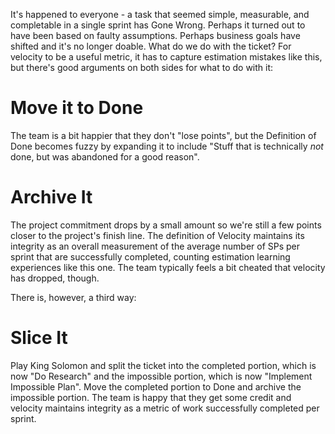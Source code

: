 It's happened to everyone - a task that seemed simple, measurable, and completable in a single sprint has Gone Wrong. Perhaps it turned out to have been based on faulty assumptions. Perhaps business goals have shifted and it's no longer doable. What do we do with the ticket? For velocity to be a useful metric, it has to capture estimation mistakes like this, but there's good arguments on both sides for what to do with it:

# Move it to Done
The team is a bit happier that they don't "lose points", but the Definition of Done becomes fuzzy by expanding it to include "Stuff that is technically _not_ done, but was abandoned for a good reason".

# Archive It
The project commitment drops by a small amount so we're still a few points closer to the project's finish line. The definition of Velocity maintains its integrity as an overall measurement of the average number of SPs per sprint that are successfully completed, counting estimation learning experiences like this one. The team typically feels a bit cheated that velocity has dropped, though.

There is, however, a third way:

# Slice It
Play King Solomon and split the ticket into the completed portion, which is now "Do Research" and the impossible portion, which is now "Implement Impossible Plan". Move the completed portion to Done and archive the impossible portion. The team is happy that they get some credit and velocity maintains integrity as a metric of work successfully completed per sprint.
